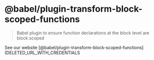 # @babel/plugin-transform-block-scoped-functions

> Babel plugin to ensure function declarations at the block level are block scoped

See our website [@babel/plugin-transform-block-scoped-functions](DELETED_URL_WITH_CREDENTIALS